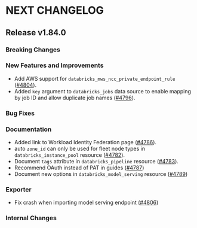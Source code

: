 # NEXT CHANGELOG

## Release v1.84.0

### Breaking Changes

### New Features and Improvements


* Add AWS support for `databricks_mws_ncc_private_endpoint_rule` ([#4804](https://github.com/databricks/terraform-provider-databricks/pull/4804)).
* Added `key` argument to `databricks_jobs` data source to enable mapping by job ID and allow duplicate job names ([#4796](https://github.com/databricks/terraform-provider-databricks/pull/4796)).

### Bug Fixes

### Documentation

* Added link to Workload Identity Federation page ([#4786](https://github.com/databricks/terraform-provider-databricks/pull/4786)).
* auto `zone_id` can only be used for fleet node types in `databricks_instance_pool` resource ([#4782](https://github.com/databricks/terraform-provider-databricks/pull/4782)).
* Document `tags` attribute in `databricks_pipeline` resource ([#4783](https://github.com/databricks/terraform-provider-databricks/pull/4783)).
* Recommend OAuth instead of PAT in guides ([#4787](https://github.com/databricks/terraform-provider-databricks/pull/4787))
* Document new options in `databricks_model_serving` resource ([#4789](https://github.com/databricks/terraform-provider-databricks/pull/4789))

### Exporter

* Fix crash when importing model serving endpoint ([#4806](https://github.com/databricks/terraform-provider-databricks/pull/4806))

### Internal Changes
